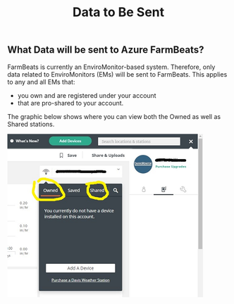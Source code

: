 ﻿---
title: Data to Be Sent
permalink: /dataToBeSent
classes: wide
header:
  overlay_color: "#000000"
  overlay_filter: "0.0"
  overlay_image: /assets/vendor/weatherlink/images/landing.jpg
---
  
## What Data will be sent to Azure FarmBeats?

FarmBeats is currently an EnviroMonitor-based system. Therefore, only
data related to EnviroMonitors (EMs) will be sent to FarmBeats. This
applies to any and all EMs that:

  - you own and are registered under your account
  - that are pro-shared to your account.

The graphic below shows where you can view both the Owned as well as
Shared stations.  
  
![Stations](./images/Stations.png)


